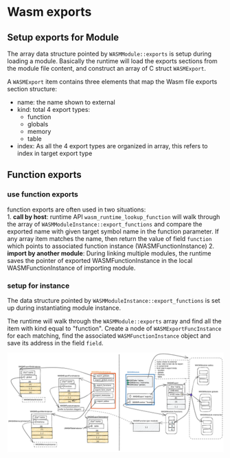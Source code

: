 # Wasm exports

## Setup exports for Module 
The array data structure pointed by `WASMModule::exports` is setup during loading a module. Basically the runtime will load the exports sections from the module file content, and construct an array of C struct `WASMExport`.   

A `WASMExport` item contains three elements that map the Wasm file exports section structure:
- name: the name shown to external
- kind: total 4 export types:
    - function
    - globals
    - memory
    - table
- index: As all the 4 export types are organized in array, this refers to index in target export type 

## Function exports
### use function exports
function exports are often used in two situations:  
    1. **call by host**: runtime API `wasm_runtime_lookup_function` will walk through the array of `WASMModuleInstance::export_functions` and compare the exported name with given target symbol name in the function parameter. If any array item matches the name, then return the value of field `function` which points to associated function instance (WASMFunctionInstance) 
    2. **import by another module**: During linking multiple modules, the runtime saves the pointer of exported WASMFunctionInstance in the local WASMFunctionInstance of importing module.

### setup for instance
The data structure pointed by `WASMModuleInstance::export_functions` is set up during instantiating module instance.

The runtime will walk through the `WASMModule::exports` array and find all the item with kind equal to "function". Create a node of `WASMExportFuncInstance` for each matching, find the associated `WASMFunctionInstance` object and save its address in the field `field`.

![](./images/wasm_exports.svg)